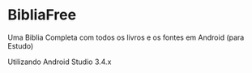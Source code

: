 # BibliaFree
Uma Biblia Completa com todos os livros e os fontes em Android (para Estudo)


Utilizando Android Studio 3.4.x


